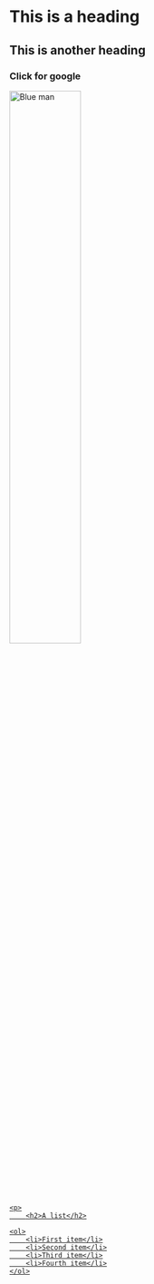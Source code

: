<!DOCTYPE html>
<html>



<head>
    <link href="styles.css" rel="stylesheet" type="text/css">
    <h1>This is a heading</h1>
    <h2>This is another heading</h2>
</head>

<body>
    <p>
        <h3>Click for google</h3> 
        <a href="https://google.com/"><img src="https://www.pixsy.com/wp-content/uploads/2021/04/ben-sweet-2LowviVHZ-E-unsplash-1.jpeg", width="50%" alt="Blue man"</a>
    </p>
    
    <p>
        <h2>A list</h2>
	
	<ol>
  		<li>First item</li>
  		<li>Second item</li>
  		<li>Third item</li>
  		<li>Fourth item</li>
	</ol>

   </p>
    
</body>




















</html>
